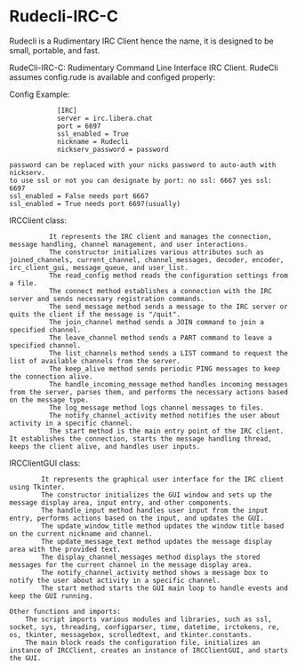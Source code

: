 # Rudecli-IRC-C
Rudecli is a Rudimentary IRC Client hence the name, it is designed to be small, portable, and fast.

RudeCli-IRC-C: Rudimentary Command Line Interface IRC Client.
RudeCli assumes config.rude is available and configed properly:

Config Example:

                [IRC]
                server = irc.libera.chat
                port = 6697
                ssl_enabled = True
                nickname = Rudecli
                nickserv_password = password

    password can be replaced with your nicks password to auto-auth with nickserv.
    to use ssl or not you can designate by port: no ssl: 6667 yes ssl: 6697
    ssl_enabled = False needs port 6667
    ssl_enabled = True needs port 6697(usually)

IRCClient class:

              It represents the IRC client and manages the connection, message handling, channel management, and user interactions.
              The constructor initializes various attributes such as joined_channels, current_channel, channel_messages, decoder, encoder, irc_client_gui, message_queue, and user_list.
              The read_config method reads the configuration settings from a file.
              The connect method establishes a connection with the IRC server and sends necessary registration commands.
              The send_message method sends a message to the IRC server or quits the client if the message is "/quit".
              The join_channel method sends a JOIN command to join a specified channel.
              The leave_channel method sends a PART command to leave a specified channel.
              The list_channels method sends a LIST command to request the list of available channels from the server.
              The keep_alive method sends periodic PING messages to keep the connection alive.
              The handle_incoming_message method handles incoming messages from the server, parses them, and performs the necessary actions based on the message type.
              The log_message method logs channel messages to files.
              The notify_channel_activity method notifies the user about activity in a specific channel.
              The start method is the main entry point of the IRC client. It establishes the connection, starts the message handling thread, keeps the client alive, and handles user inputs.

IRCClientGUI class:

            It represents the graphical user interface for the IRC client using Tkinter.
            The constructor initializes the GUI window and sets up the message display area, input entry, and other components.
            The handle_input method handles user input from the input entry, performs actions based on the input, and updates the GUI.
            The update_window_title method updates the window title based on the current nickname and channel.
            The update_message_text method updates the message display area with the provided text.
            The display_channel_messages method displays the stored messages for the current channel in the message display area.
            The notify_channel_activity method shows a message box to notify the user about activity in a specific channel.
            The start method starts the GUI main loop to handle events and keep the GUI running.

    Other functions and imports:
        The script imports various modules and libraries, such as ssl, socket, sys, threading, configparser, time, datetime, irctokens, re, os, tkinter, messagebox, scrolledtext, and tkinter.constants.
        The main block reads the configuration file, initializes an instance of IRCClient, creates an instance of IRCClientGUI, and starts the GUI.
